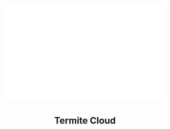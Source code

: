 <p align="center">
    <img src="https://raw.githubusercontent.com/PedroArs99/termite-cloud/main/logo.svg" />
<p>
<h1 align="center">Termite Cloud</h1>
